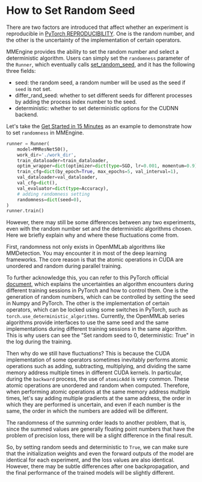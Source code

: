 # How to Set Random Seed

There are two factors are introduced that affect whether an experiment is reproducible in [PyTorch REPRODUCIBILITY](https://pytorch.org/docs/stable/notes/randomness.html). One is the random number, and the other is the uncertainty of the implementation of certain operators.

MMEngine provides the ability to set the random number and select a deterministic algorithm. Users can simply set the `randomness` parameter of the `Runner`, which eventually calls [set_random_seed](mmengine.runner.set_random_seed), and it has the following three fields:

- seed: the random seed, a random number will be used as the seed if `seed` is not set.
- differ_rand_seed: whether to set different seeds for different processes by adding the process index number to the seed.
- deterministic: whether to set deterministic options for the CUDNN backend.

Let's take the [Get Started in 15 Minutes](../get_started/15_minutes.md) as an example to demonstrate how to set `randomness` in MMEngine.

```python
runner = Runner(
    model=MMResNet50(),
    work_dir='./work_dir',
    train_dataloader=train_dataloader,
    optim_wrapper=dict(optimizer=dict(type=SGD, lr=0.001, momentum=0.9)),
    train_cfg=dict(by_epoch=True, max_epochs=5, val_interval=1),
    val_dataloader=val_dataloader,
    val_cfg=dict(),
    val_evaluator=dict(type=Accuracy),
    # adding randomness setting
    randomness=dict(seed=0),
)
runner.train()
```

However, there may still be some differences between any two experiments, even with the random number set and the deterministic algorithms chosen. Here we briefly explain why and where these fluctuations come from.

First, randomness not only exists in OpenMMLab algorithms like MMDetection. You may encounter it in most of the deep learning frameworks. The core reason is that the atomic operations in CUDA are unordered and random during parallel training.

To further acknowledge this, you can refer to this PyTorch official [document](https://pytorch.org/docs/stable/notes/randomness.html), which explains the uncertainties an algorithm encounters during different training sessions in PyTorch and how to control them. One is the generation of random numbers, which can be controlled by setting the seed in Numpy and PyTorch. The other is the implementation of certain operators, which can be locked using some switches in PyTorch, such as `torch.use_deterministic_algorithms`. Currently, the OpenMMLab series algorithms provide interfaces to use the same seed and the same implementations during different training sessions in the same algorithm. This is why users can see the "Set random seed to 0, deterministic: True" in the log during the training.

Then why do we still have fluctuations? This is because the CUDA implementation of some operators sometimes inevitably performs atomic operations such as adding, subtracting, multiplying, and dividing the same memory address multiple times in different CUDA kernels. In particular, during the `backward` process, the use of `atomicAdd` is very common. These atomic operations are unordered and random when computed. Therefore, when performing atomic operations at the same memory address multiple times, let's say adding multiple gradients at the same address, the order in which they are performed is uncertain, and even if each number is the same, the order in which the numbers are added will be different.

The randomness of the summing order leads to another problem, that is, since the summed values are generally floating point numbers that have the problem of precision loss, there will be a slight difference in the final result.

So, by setting random seeds and deterministic to `True`, we can make sure that the initialization weights and even the forward outputs of the model are identical for each experiment, and the loss values are also identical. However, there may be subtle differences after one backpropagation, and the final performance of the trained models will be slightly different.
